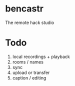 # bencastr

The remote hack studio

# Todo

1. local recordings + playback
2. rooms / names
3. sync
4. upload or transfer
5. caption / editing
